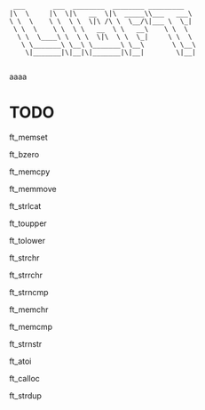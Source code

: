 ```
 ___       ___  ________  ________ _________   
|\  \     |\  \|\   __  \|\  _____\\___   ___\ 
\ \  \    \ \  \ \  \|\ /\ \  \__/\|___ \  \_| 
 \ \  \    \ \  \ \   __  \ \   __\    \ \  \  
  \ \  \____\ \  \ \  \|\  \ \  \_|     \ \  \ 
   \ \_______\ \__\ \_______\ \__\       \ \__\
    \|_______|\|__|\|_______|\|__|        \|__|
                                               
```

aaaa

TODO
====
ft_memset

ft_bzero

ft_memcpy

ft_memmove

ft_strlcat

ft_toupper

ft_tolower

ft_strchr

ft_strrchr

ft_strncmp

ft_memchr

ft_memcmp

ft_strnstr

ft_atoi

ft_calloc

ft_strdup